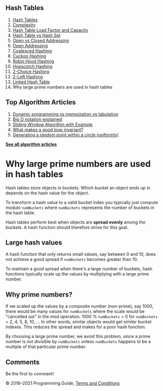 



## Hash Tables

1.  [Hash Tables](hash-tables.html)
2.  [Complexity](hash-tables-complexity.html)
3.  [Hash Table Load Factor and Capacity](hash-table-load-factor-and-capacity.html)
4.  [Hash Table vs Hash Set](hash-table-vs-hash-set.html)
5.  [Open vs Closed Addressing](hash-tables-open-vs-closed-addressing.html)
6.  [Open Addressing](hash-tables-open-addressing.html)
7.  [Coalesced Hashing](coalesced-hashing.html)
8.  [Cuckoo Hashing](cuckoo-hashing.html)
9.  [Robin Hood Hashing](robin-hood-hashing.html)
10. [Hopscotch Hashing](hopscotch-hashing.html)
11. [2-Choice Hashing](2-choice-hashing.html)
12. [2-Left Hashing](2-left-hashing.html)
13. [Linked Hash Table](linked-hash-table.html)
14. Why large prime numbers are used in hash tables



## Top Algorithm Articles

1.  [Dynamic programming vs memoization vs tabulation](dynamic-programming-vs-memoization-vs-tabulation.html)
2.  [Big O notation explained](big-o-notation-explained.html)
3.  [Sliding Window Algorithm with Example](sliding-window-example.html)
4.  [What makes a good loop invariant?](what-makes-a-good-loop-invariant.html)
5.  [Generating a random point within a circle (uniformly)](random-point-within-circle.html)

[**See all algorithm articles**](algorithms.html)

# Why large prime numbers are used in hash tables

Hash tables store objects in buckets. Which bucket an object ends up in depends on the hash value for the object.

To transform a hash value to a valid bucket index you typically just compute modulo `numBuckets` where `numBuckets` represents the number of buckets in the hash table.

Hash tables perform best when objects are **spread evenly** among the buckets. A hash function should therefore strive for this goal.

## Large hash values

A hash function that only returns small values, say between 0 and 10, does not achieve a good spread if `numBuckets` becomes greater than 10.

To maintain a good spread when there's a large number of buckets, hash functions typically scale up the values by multiplying with a large prime number.

## Why prime numbers?

If we scaled up the values by a composite number (non-prime), say 1000, there would be many values for `numBuckets` where the scale would be "cancelled out" in the mod operation. 1000 % `numBuckets` = 0 for `numBuckets` = 2, 4, 5, 8, 10, … In other words, similar objects would get similar bucket indexes. This reduces the spread and makes for a poor hash function.

By choosing a large prime number, we avoid this problem, since a prime number is not divisible by `numBuckets` unless `numBuckets` happens to be a multiple of that particular prime number.

## Comments

Be the first to comment!

© 2016–2021 Programming.Guide, [Terms and Conditions](terms-and-conditions.html)
